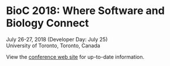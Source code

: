 # BioC 2018: Where Software and Biology Connect

July 26-27, 2018 (Developer Day: July 25)<br />
University of Toronto, Toronto, Canada<br />

View the [conference web site][1] for up-to-date information.

[1]: http://bioc2018.bioconductor.org/
